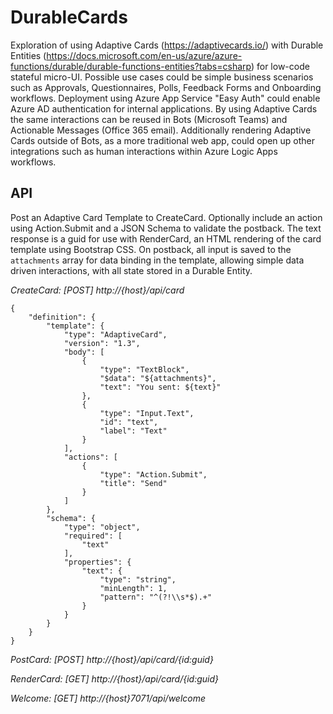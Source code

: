 # DurableCards

Exploration of using Adaptive Cards (https://adaptivecards.io/) with Durable Entities (https://docs.microsoft.com/en-us/azure/azure-functions/durable/durable-functions-entities?tabs=csharp) for low-code stateful micro-UI. Possible use cases could be simple business scenarios such as Approvals, Questionnaires, Polls, Feedback Forms and Onboarding workflows. Deployment using Azure App Service "Easy Auth" could enable Azure AD authentication for internal applications. By using Adaptive Cards the same interactions can be reused in Bots (Microsoft Teams) and Actionable Messages (Office 365 email). Additionally rendering Adaptive Cards outside of Bots, as a more traditional web app, could open up other integrations such as human interactions within Azure Logic Apps workflows. 

## API

Post an Adaptive Card Template to CreateCard. Optionally include an action using Action.Submit and a JSON Schema to validate the postback. The text response is a guid for use with RenderCard, an HTML rendering of the card template using Bootstrap CSS. On postback, all input is saved to the `attachments` array for data binding in the template, allowing simple data driven interactions, with all state stored in a Durable Entity.

*CreateCard: [POST] http://{host}/api/card*

```
{
    "definition": {
        "template": {
            "type": "AdaptiveCard",
            "version": "1.3",
            "body": [
                {
                    "type": "TextBlock",
                    "$data": "${attachments}",
                    "text": "You sent: ${text}"
                },
                {
                    "type": "Input.Text",
                    "id": "text",
                    "label": "Text"
                }
            ],
            "actions": [
                {
                    "type": "Action.Submit",
                    "title": "Send"
                }
            ]
        },
        "schema": {
            "type": "object",
            "required": [
                "text"
            ],
            "properties": {
                "text": {
                    "type": "string",
                    "minLength": 1,
                    "pattern": "^(?!\\s*$).+"
                }
            }
        }
    }
}
```

*PostCard: [POST] http://{host}/api/card/{id:guid}*

*RenderCard: [GET] http://{host}/api/card/{id:guid}*

*Welcome: [GET] http://{host}7071/api/welcome*